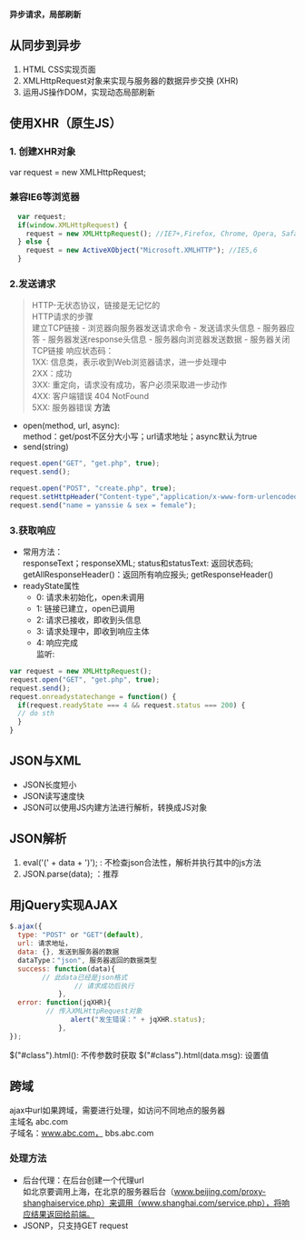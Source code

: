 **异步请求，局部刷新**
## 从同步到异步
1. HTML CSS实现页面 <br>
2. XMLHttpRequest对象来实现与服务器的数据异步交换 (XHR)
3. 运用JS操作DOM，实现动态局部刷新
## 使用XHR（原生JS）
### 1. 创建XHR对象
var request = new XMLHttpRequest;
### 兼容IE6等浏览器
```javascript
  var request;
  if(window.XMLHttpRequest) {
    request = new XMLHttpRequest(); //IE7+,Firefox, Chrome, Opera, Safari
  } else {
    request = new ActiveXObject("Microsoft.XMLHTTP"); //IE5,6
  }
```
### 2.发送请求
> HTTP-无状态协议，链接是无记忆的<br>
> HTTP请求的步骤<br>
> 建立TCP链接 - 浏览器向服务器发送请求命令 - 发送请求头信息 - 服务器应答 - 服务器发送response头信息 - 服务器向浏览器发送数据 - 服务器关闭TCP链接
> 响应状态码：<br>
> 1XX: 信息类，表示收到Web浏览器请求，进一步处理中<br>
> 2XX：成功 <br>
> 3XX: 重定向，请求没有成功，客户必须采取进一步动作<br>
> 4XX: 客户端错误 404 NotFound <br>
> 5XX: 服务器错误
**方法**
- open(method, url, async): <br>
method：get/post不区分大小写；url请求地址；async默认为true
- send(string)
```javascript
request.open("GET", "get.php", true);
request.send();

request.open("POST", "create.php", true);
request.setHttpHeader("Content-type","application/x-www-form-urlencoded");
request.send("name = yanssie & sex = female");
```
### 3.获取响应
- 常用方法：<br>
responseText；responseXML; status和statusText: 返回状态码; getAllResponseHeader()：返回所有响应报头; getResponseHeader()<br>
- readyState属性<br>
  - 0: 请求未初始化，open未调用
  - 1: 链接已建立，open已调用
  - 2: 请求已接收，即收到头信息
  - 3: 请求处理中，即收到响应主体
  - 4: 响应完成 <br>
监听:
```javascript
var request = new XMLHttpRequest();
request.open("GET", "get.php", true);
request.send();
request.onreadystatechange = function() {
  if(request.readyState === 4 && request.status === 200) {
  // do sth
  }
}
```
## JSON与XML
- JSON长度短小
- JSON读写速度快
- JSON可以使用JS内建方法进行解析，转换成JS对象
## JSON解析
1. eval('(' + data + ')'); : 不检查json合法性，解析并执行其中的js方法 <br>
2. JSON.parse(data); ：推荐
## 用jQuery实现AJAX
```javascript
$.ajax({
  type: "POST" or "GET"(default),
  url: 请求地址，
  data: {}, 发送到服务器的数据
  dataType："json", 服务器返回的数据类型
  success: function(data){
        // 此data已经是json格式
				// 请求成功后执行
			},
  error: function(jqXHR){ 
         // 传入XMLHttpRequest对象
			   alert("发生错误：" + jqXHR.status);  
			}, 
});

```
$("#class").html(): 不传参数时获取
$("#class").html(data.msg): 设置值
## 跨域
ajax中url如果跨域，需要进行处理，如访问不同地点的服务器<br>
主域名 abc.com<br>
子域名：www.abc.com， bbs.abc.com <br>
### 处理方法
- 后台代理：在后台创建一个代理url <br>
如北京要调用上海，在北京的服务器后台（www.beijing.com/proxy-shanghaiservice.php）来调用（www.shanghai.com/service.php），将响应结果返回给前端。
- JSONP，只支持GET request
<script>中的代码没有跨域限制









